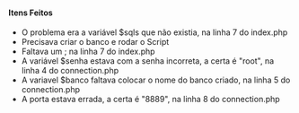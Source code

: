 #### Itens Feitos

* O problema era a variável $sqls que não existia, na linha 7 do index.php
* Precisava criar o banco e rodar o Script
* Faltava um ; na linha 7 do index.php
* A variável $senha estava com a senha incorreta, a certa é "root", na linha 4 do connection.php
* A variavel $banco faltava colocar o nome do banco criado, na linha 5 do connection.php
* A porta estava errada, a certa é "8889", na linha 8 do connection.php